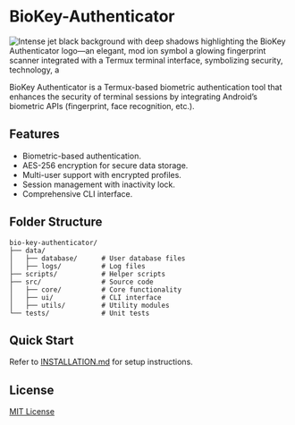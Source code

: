 # BioKey-Authenticator

![Intense jet black background with deep shadows highlighting the BioKey Authenticator logo—an elegant, mod ion symbol a glowing fingerprint scanner integrated with a Termux terminal interface, symbolizing security, technology, a](https://github.com/user-attachments/assets/56b311e7-9d31-4136-bc5c-b9932d0c0622)


BioKey Authenticator is a Termux-based biometric authentication tool that enhances the security of terminal sessions by integrating Android’s biometric APIs (fingerprint, face recognition, etc.).


## Features
- Biometric-based authentication.
- AES-256 encryption for secure data storage.
- Multi-user support with encrypted profiles.
- Session management with inactivity lock.
- Comprehensive CLI interface.

## Folder Structure
```
bio-key-authenticator/
├── data/
│   ├── database/      # User database files
│   ├── logs/          # Log files
├── scripts/           # Helper scripts
├── src/               # Source code
│   ├── core/          # Core functionality
│   ├── ui/            # CLI interface
│   ├── utils/         # Utility modules
└── tests/             # Unit tests
```

## Quick Start
Refer to [INSTALLATION.md](INSTALLATION.md) for setup instructions.

## License
[MIT License](LICENSE)
